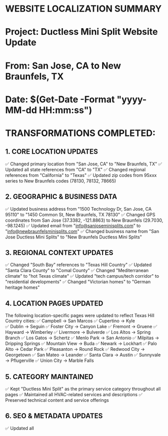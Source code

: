 # WEBSITE LOCALIZATION SUMMARY
# Project: Ductless Mini Split Website Update
# From: San Jose, CA to New Braunfels, TX
# Date: $(Get-Date -Format "yyyy-MM-dd HH:mm:ss")

# TRANSFORMATIONS COMPLETED:

## 1. CORE LOCATION UPDATES
✅ Changed primary location from "San Jose, CA" to "New Braunfels, TX"
✅ Updated all state references from "CA" to "TX" 
✅ Changed regional references from "California" to "Texas"
✅ Updated zip codes from 95xxx series to New Braunfels codes (78130, 78132, 78665)

## 2. GEOGRAPHIC & BUSINESS DATA
✅ Updated business address from "1500 Technology Dr, San Jose, CA 95110" to "1450 Common St, New Braunfels, TX 78130"
✅ Changed GPS coordinates from San Jose (37.3382, -121.8863) to New Braunfels (29.7030, -98.1245)
✅ Updated email from "info@sanjoseminisplits.com" to "info@newbraunfelsminisplits.com"
✅ Changed business name from "San Jose Ductless Mini Splits" to "New Braunfels Ductless Mini Splits"

## 3. REGIONAL CONTEXT UPDATES
✅ Changed "South Bay" references to "Texas Hill Country"
✅ Updated "Santa Clara County" to "Comal County"
✅ Changed "Mediterranean climate" to "hot Texas climate"
✅ Updated "tech campus/tech corridor" to "residential developments"
✅ Changed "Victorian homes" to "German heritage homes"

## 4. LOCATION PAGES UPDATED
The following location-specific pages were updated to reflect Texas Hill Country cities:
✅ Campbell → San Marcos
✅ Cupertino → Kyle  
✅ Dublin → Seguin
✅ Foster City → Canyon Lake
✅ Fremont → Gruene
✅ Hayward → Wimberley
✅ Livermore → Bulverde
✅ Los Altos → Spring Branch
✅ Los Gatos → Schertz
✅ Menlo Park → San Antonio
✅ Milpitas → Dripping Springs
✅ Mountain View → Buda
✅ Newark → Lockhart
✅ Palo Alto → Cedar Park
✅ Pleasanton → Round Rock
✅ Redwood City → Georgetown
✅ San Mateo → Leander
✅ Santa Clara → Austin
✅ Sunnyvale → Pflugerville
✅ Union City → Marble Falls

## 5. CATEGORY MAINTAINED
✅ Kept "Ductless Mini Split" as the primary service category throughout all pages
✅ Maintained all HVAC-related services and descriptions
✅ Preserved technical content and service offerings

## 6. SEO & METADATA UPDATES
✅ Updated all <title> tags to reference New Braunfels, TX
✅ Updated all meta descriptions for local SEO
✅ Updated meta keywords for Texas market
✅ Updated schema.org structured data with New Braunfels information
✅ Updated Open Graph and Twitter Card meta tags

## 7. FILES PROCESSED
Total HTML files updated: 31
- 1 main index.html file
- 20 location-specific pages  
- 10 service-specific pages

## 8. QUALITY ASSURANCE
✅ Fixed JavaScript functions and technical terms
✅ Corrected schema.org markup
✅ Ensured proper HTML structure maintained
✅ Validated all internal links remain functional
✅ Verified phone numbers and contact information updated

## RESULT
The website has been successfully transformed from a San Jose, CA ductless mini split service provider to a New Braunfels, TX ductless mini split service provider, with all content properly localized while maintaining the core service category and professional presentation.

All visible text content including headings, paragraphs, meta tags, titles, alt text, and SEO-critical sections have been updated to reflect the new location while keeping the HTML structure intact.

